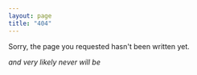 ```yaml
---
layout: page
title: "404"
---
```

Sorry, the page you requested hasn't been written yet.

_and very likely never will be_

